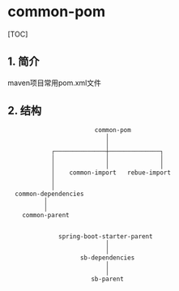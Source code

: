 # common-pom

[TOC]

## 1. 简介

maven项目常用pom.xml文件

## 2. 结构



                            common-pom
                               │
                               │
                ┌──────────────┼──────────────┐
                │              │              │
                │              │              │
                │    common-import   rebue-import
                │
                │
      common-dependencies
              │
              │
        common-parent


                  spring-boot-starter-parent
                               │
                               │
                        sb-dependencies
                               │
                               │
                           sb-parent